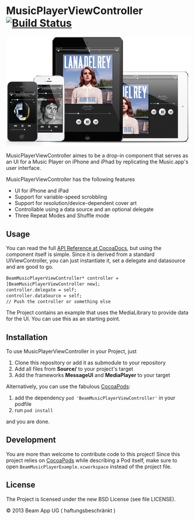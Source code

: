 MusicPlayerViewController [![Build Status](https://travis-ci.org/BeamApp/MusicPlayerViewController.png?branch=master)](https://travis-ci.org/BeamApp/MusicPlayerViewController)
=========================

![SCreenshot](https://github.com/BeamApp/MusicPlayerViewController/raw/master/Documentation/images/screen.png)

MusicPlayerViewController aimes to be a drop-in component that serves as an UI for a Music Player on iPhone and iPhad by replicating the Music.app's user interface.

MusicPlayerViewController has the following features
* UI for iPhone and iPad
* Support for variable-speed scrobbling
* Support for resolution/device-dependent cover art
* Controllable using a data source and an optional delegate
* Three Repeat Modes and Shuffle mode

Usage
-------
You can read the full [API Reference at CocoaDocs](http://cocoadocs.org/docsets/BeamMusicPlayerViewController/), but using the component itself is simple.
Since it is derived from a standard UIViewController, you can just instantiate it, set a delegate and datasource and are good to go.

    BeamMusicPlayerViewController* controller = [BeamMusicPlayerViewController new];
    controller.delegate = self;
    controller.dataSource = self;
    // Push the controller or something else

The Project contains an example that uses the MediaLibrary to provide data for the UI. You can use this as an starting point.

Installation
------------
To use MusicPlayerViewController in your Project, just 

1. Clone this repository or add it as submodule to your repository
1. Add all files from **Source/** to your project's target
2. Add the frameworks **MessageUI** and **MediaPlayer** to your target

Alternatively, you can use the fabulous [CocoaPods](http://cocoapods.org/):

1. add the dependency `pod 'BeamMusicPlayerViewController'` in your podfile
2. run `pod install`

and you are done.

Development
-------
You are more than welcome to contribute code to this project! Since this project relies on [CocoaPods](http://cocoapods.org/) while describing a Pod itself, make sure to open `BeamMusicPlayerExample.xcworkspace` instead of the project file.

License
-------
The Project is licensed under the new BSD License (see file LICENSE).

© 2013 Beam App UG ( haftungsbeschränkt )
